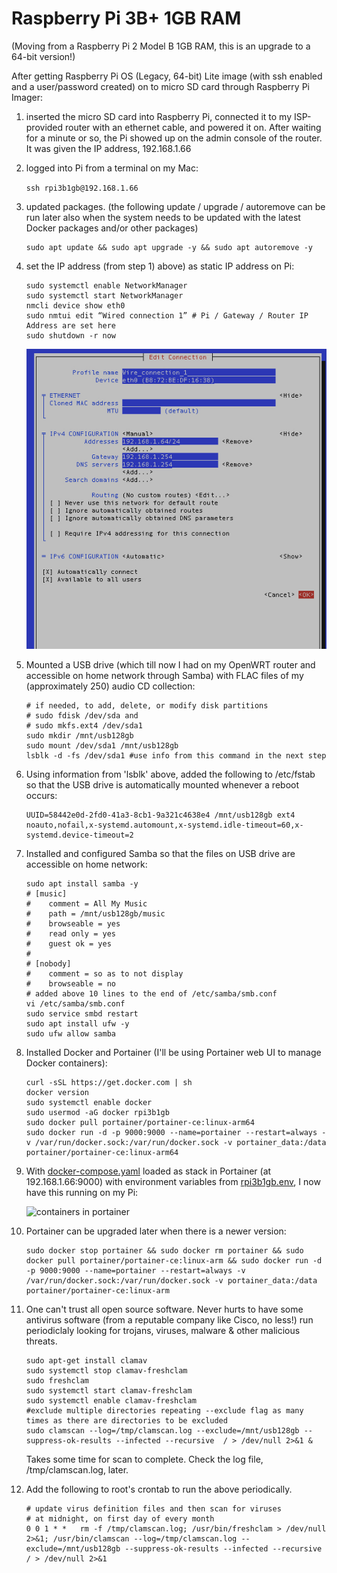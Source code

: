 # Raspberry Pi 3B+ 1GB RAM
(Moving from a Raspberry Pi 2 Model B 1GB RAM, this is an upgrade to a 64-bit version!)

After getting Raspberry Pi OS (Legacy, 64-bit) Lite image (with ssh enabled and a user/password created) on to micro SD card through Raspberry Pi Imager:

1) inserted the micro SD card into Raspberry Pi, connected it to my ISP-provided router with an ethernet cable, and powered it on. After waiting for a minute or so, the Pi showed up on the admin console of the router. It was given the IP address, 192.168.1.66

2) logged into Pi from a terminal on my Mac:

    ```ssh rpi3b1gb@192.168.1.66```

3) updated packages. (the following update / upgrade / autoremove can be run later also when the system needs to be updated with the latest Docker packages and/or other packages)

    ```
    sudo apt update && sudo apt upgrade -y && sudo apt autoremove -y
    ```

4) set the IP address (from step 1) above) as static IP address on Pi:
    ```
    sudo systemctl enable NetworkManager
    sudo systemctl start NetworkManager
    nmcli device show eth0
    sudo nmtui edit “Wired connection 1” # Pi / Gateway / Router IP Address are set here
    sudo shutdown -r now
    ```
    ![edits in nmtui](https://github.com/garamchai2000/RPi2-ModelB-1GB-RAM/blob/main/images/screenshots/nmtui.jpg)
   
6) Mounted a USB drive (which till now I had on my OpenWRT router and accessible on home network through Samba) with FLAC files of my (approximately 250) audio CD collection:
    ```
    # if needed, to add, delete, or modify disk partitions
    # sudo fdisk /dev/sda and
    # sudo mkfs.ext4 /dev/sda1
    sudo mkdir /mnt/usb128gb
    sudo mount /dev/sda1 /mnt/usb128gb
    lsblk -d -fs /dev/sda1 #use info from this command in the next step
    ```

7) Using information from 'lsblk' above, added the following to /etc/fstab so that the USB drive is automatically mounted whenever a reboot occurs:
    ```
    UUID=58442e0d-2fd0-41a3-8cb1-9a321c4638e4 /mnt/usb128gb ext4 noauto,nofail,x-systemd.automount,x-systemd.idle-timeout=60,x-systemd.device-timeout=2
    ```

8) Installed and configured Samba so that the files on USB drive are accessible on home network:
    ```
    sudo apt install samba -y
    # [music]
    #    comment = All My Music
    #    path = /mnt/usb128gb/music
    #    browseable = yes
    #    read only = yes
    #    guest ok = yes
    #
    # [nobody]
    #    comment = so as to not display
    #    browseable = no
    # added above 10 lines to the end of /etc/samba/smb.conf
    vi /etc/samba/smb.conf
    sudo service smbd restart
    sudo apt install ufw -y
    sudo ufw allow samba
    ```
9) Installed Docker and Portainer (I'll be using Portainer web UI to manage Docker containers):
    ```
    curl -sSL https://get.docker.com | sh
    docker version
    sudo systemctl enable docker
    sudo usermod -aG docker rpi3b1gb
    sudo docker pull portainer/portainer-ce:linux-arm64
    sudo docker run -d -p 9000:9000 --name=portainer --restart=always -v /var/run/docker.sock:/var/run/docker.sock -v portainer_data:/data portainer/portainer-ce:linux-arm64
    ```
10) With [docker-compose.yaml](docker-compose.yaml) loaded as stack in Portainer (at 192.168.1.66:9000) with environment variables from [rpi3b1gb.env](rpi3b1gb.env), I now have this running on my Pi:

    ![containers in portainer](images/screenshots/portainer_3.png)

11) Portainer can be upgraded later when there is a newer version:
    ```
    sudo docker stop portainer && sudo docker rm portainer && sudo docker pull portainer/portainer-ce:linux-arm && sudo docker run -d -p 9000:9000 --name=portainer --restart=always -v /var/run/docker.sock:/var/run/docker.sock -v portainer_data:/data portainer/portainer-ce:linux-arm
    ```
12) One can't trust all open source software. Never hurts to have some antivirus software (from a reputable company like Cisco, no less!) run periodiclaly looking for trojans, viruses, malware & other malicious threats.
    ```
    sudo apt-get install clamav
    sudo systemctl stop clamav-freshclam
    sudo freshclam
    sudo systemctl start clamav-freshclam
    sudo systemctl enable clamav-freshclam
    #exclude multiple directories repeating --exclude flag as many times as there are directories to be excluded
    sudo clamscan --log=/tmp/clamscan.log --exclude=/mnt/usb128gb --suppress-ok-results --infected --recursive  / > /dev/null 2>&1 &
    ```
    Takes some time for scan to complete. Check the log file, /tmp/clamscan.log, later.
    
13) Add the following to root's crontab to run the above periodically.
    ```
    # update virus definition files and then scan for viruses
    # at midnight, on first day of every month
    0 0 1 * *   rm -f /tmp/clamscan.log; /usr/bin/freshclam > /dev/null 2>&1; /usr/bin/clamscan --log=/tmp/clamscan.log --exclude=/mnt/usb128gb --suppress-ok-results --infected --recursive / > /dev/null 2>&1
    ```    
